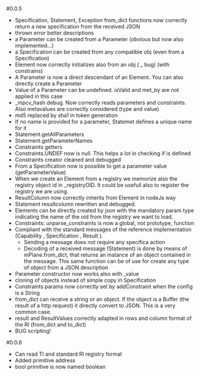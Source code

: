 #0.0.5

- Specification, Statement, Exception from_dict functions now correctly return a new specification from the received JSON
- thrown error better descriptions
- a Parameter can be created from a Parameter (obvious but now also implemented...)
- a Specification can be created from any compatible obj (even from a Specification)
- Element now correctly initializes also from an obj ( _ bug) (with constrains)
- A Parameter is now a direct descendant of an Element. You can also directly create a Parameter
- Value of a Parameter can be undefined. isValid and met_by are not applied in this case
- _mpcv_hash debug. Now correctly reads parameters and constraints. Also metavalues are correctly considered (type and value)
- md5 replaced by sha1 in token generation
- If no name is provided for a parameter, Statemet defines a unique name for it
- Statement.getAllParameters
- Statement.getParameterNames
- Constraints getters
- Constraints.UNDEF now is null. This helps a lot in checking if is defined
- Constraints creator cleaned and debugged
- From a Specification now is possible to get a parameter value (getParameterValue)
- When we create an Element from a registry we memorize also the registry object id in _registryOID. It could be usefull also to register the registry we are using.
- ResultColumn now correctly inherits from Element in nodeJs way
- Statement resultcolumn rewritten and debugged.
- Elements can be directly created by json with the mandatory param type indicating the name of the oid from the registry we want to load.
- Constraints: unparse_constraints is now a global, not prototype, function
- Compliant with the standard messages of the reference implementation (Capability , Specification , Result ). 
    - Sending a message does not require any specifica action
    - Decoding of a received message (Statement) is done by means of mPlane.from_dict, that returns an instance of an object contained in the message.
      This same function can be of use for create any type of object from a JSON description
- Parameter constructor now works also with _value
- cloning of objects instead of simple copy in Specification
- Constraints params now correctly set by addConstraint when the config is a String
- from_dict can receive a string or an object. If the object is a Buffer (the result of a http request) it directly convert to JSON. This is a very common case.
- result and ResultValues correctly adapted in rows and column format of the RI (from_dict and to_dict)
- BUG scripting!

#0.0.6

- Can read TI and standard RI registry format
- Added primitive address
- bool primitive is now named boolean